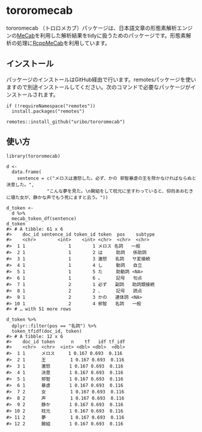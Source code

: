 
<!-- README.md is generated from README.Rmd. Please edit that file -->

tororomecab
===========

<!-- badges: start -->
<!-- badges: end -->

tororomecab
（トロロメカブ）パッケージは、日本語文章の形態素解析エンジンの[MeCab](https://taku910.github.io/mecab/)を利用した解析結果をtidyに扱うためのパッケージです。形態素解析の処理に[RcppMeCab](https://github.com/junhewk/RcppMeCab)を利用しています。

インストール
------------

パッケージのインストールはGitHub経由で行います。remotesパッケージを使いますので別途インストールしてください。次のコマンドで必要なパッケージがインストールされます。

    if (!requireNamespace("remotes"))
      install.packages("remotes")

    remotes::install_github("uribo/tororomecab")

使い方
------

    library(tororomecab)

    d <- 
      data.frame(
        sentence = c("メロスは激怒した。必ず、かの 邪智暴虐の王を除かなければならぬと決意した。",
                   "こんな夢を見た。\n腕組をして枕元に坐すわっていると、仰向あおむきに寝た女が、静かな声でもう死にますと云う。"))

    d_token <- 
      d %>% 
      mecab_token_df(sentence)
    d_token
    #> # A tibble: 61 x 6
    #>    doc_id sentence_id token_id token  pos    subtype   
    #>    <chr>        <int>    <int> <chr>  <chr>  <chr>     
    #>  1 1                1        1 メロス 名詞   一般      
    #>  2 1                1        2 は     助詞   係助詞    
    #>  3 1                1        3 激怒   名詞   サ変接続  
    #>  4 1                1        4 し     動詞   自立      
    #>  5 1                1        5 た     助動詞 <NA>      
    #>  6 1                1        6 。     記号   句点      
    #>  7 1                2        1 必ず   副詞   助詞類接続
    #>  8 1                2        2 、     記号   読点      
    #>  9 1                2        3 かの   連体詞 <NA>      
    #> 10 1                2        4 邪智   名詞   一般      
    #> # … with 51 more rows

    d_token %>% 
      dplyr::filter(pos == "名詞") %>% 
      token_tfidf(doc_id, token)
    #> # A tibble: 12 x 6
    #>    doc_id token      n    tf   idf tf_idf
    #>    <chr>  <chr>  <int> <dbl> <dbl>  <dbl>
    #>  1 1      メロス     1 0.167 0.693  0.116
    #>  2 1      王         1 0.167 0.693  0.116
    #>  3 1      激怒       1 0.167 0.693  0.116
    #>  4 1      決意       1 0.167 0.693  0.116
    #>  5 1      邪智       1 0.167 0.693  0.116
    #>  6 1      暴虐       1 0.167 0.693  0.116
    #>  7 2      女         1 0.167 0.693  0.116
    #>  8 2      声         1 0.167 0.693  0.116
    #>  9 2      静か       1 0.167 0.693  0.116
    #> 10 2      枕元       1 0.167 0.693  0.116
    #> 11 2      夢         1 0.167 0.693  0.116
    #> 12 2      腕組       1 0.167 0.693  0.116
